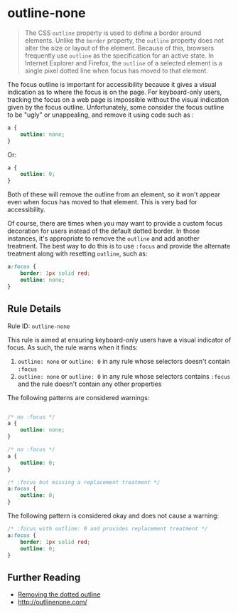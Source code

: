 # outline-none

> The CSS `outline` property is used to define a border around elements. Unlike the `border` property, the `outline` property does not alter the size or layout of the element. Because of this, browsers frequently use `outline` as the specification for an active state. In Internet Explorer and Firefox, the `outline` of a selected element is a single pixel dotted line when focus has moved to that element. 

The focus outline is important for accessibility because it gives a visual indication as to where the focus is on the page. For keyboard-only users, tracking the focus on a web page is impossible without the visual indication given by the focus outline. Unfortunately, some consider the focus outline to be "ugly" or unappealing, and remove it using code such as :

```css
a {
    outline: none;
}
```

Or:

```css
a {
    outline: 0;
}
```

Both of these will remove the outline from an element, so it won't appear even when focus has moved to that element. This is very bad for accessibility.

Of course, there are times when you may want to provide a custom focus decoration for users instead of the default dotted border. In those instances, it's appropriate to remove the `outline` and add another treatment. The best way to do this is to use `:focus` and provide the alternate treatment along with resetting `outline`, such as:

```css
a:focus {
    border: 1px solid red;
    outline: none;
}
```

## Rule Details

Rule ID: `outline-none`

This rule is aimed at ensuring keyboard-only users have a visual indicator of focus. As such, the rule warns when it finds:

1. `outline: none` or `outline: 0` in any rule whose selectors doesn't contain `:focus`
1. `outline: none` or `outline: 0` in any rule whose selectors contains `:focus` and the rule doesn't contain any other properties

The following patterns are considered warnings:

```css

/* no :focus */
a {
    outline: none;
}

/* no :focus */
a {
    outline: 0;
}

/* :focus but missing a replacement treatment */
a:focus {
    outline: 0;
}
```

The following pattern is considered okay and does not cause a warning:

```css
/* :focus with outline: 0 and provides replacement treatment */
a:focus {
    border: 1px solid red;
    outline: 0;
}
```

## Further Reading

* [Removing the dotted outline](http://css-tricks.com/829-removing-the-dotted-outline/)
* http://outlinenone.com/
